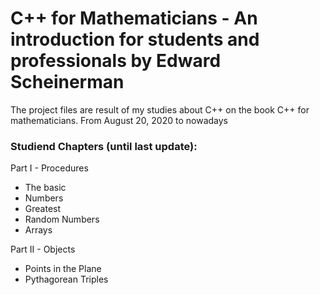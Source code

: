 # C++ for Mathematicians - An introduction for students and professionals by Edward Scheinerman 

The project files are result of my studies about C++ on the book C++ for mathematicians.
From August 20, 2020 to nowadays


### Studiend Chapters (until last update):

Part I - Procedures

- The basic
- Numbers
- Greatest
- Random Numbers
- Arrays

Part II - Objects

- Points in the Plane
- Pythagorean Triples

